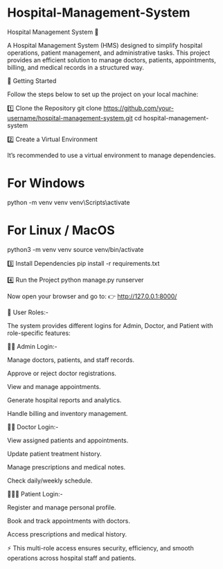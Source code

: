 # Hospital-Management-System

Hospital Management System 🏥

A Hospital Management System (HMS) designed to simplify hospital operations, patient management, and administrative tasks. This project provides an efficient solution to manage doctors, patients, appointments, billing, and medical records in a structured way.

🚀 Getting Started

Follow the steps below to set up the project on your local machine:

1️⃣ Clone the Repository
git clone https://github.com/your-username/hospital-management-system.git
cd hospital-management-system

2️⃣ Create a Virtual Environment

It’s recommended to use a virtual environment to manage dependencies.

# For Windows
python -m venv venv
venv\Scripts\activate

# For Linux / MacOS
python3 -m venv venv
source venv/bin/activate

3️⃣ Install Dependencies
pip install -r requirements.txt

4️⃣ Run the Project
python manage.py runserver


Now open your browser and go to:
👉 http://127.0.0.1:8000/


🔑 User Roles:-

The system provides different logins for Admin, Doctor, and Patient with role-specific features:

👨‍💼 Admin Login:-

Manage doctors, patients, and staff records.

Approve or reject doctor registrations.

View and manage appointments.

Generate hospital reports and analytics.

Handle billing and inventory management.

👨‍⚕️ Doctor Login:-

View assigned patients and appointments.

Update patient treatment history.

Manage prescriptions and medical notes.

Check daily/weekly schedule.

🧑‍🤝‍🧑 Patient Login:-

Register and manage personal profile.

Book and track appointments with doctors.

Access prescriptions and medical history.

⚡ This multi-role access ensures security, efficiency, and smooth operations across hospital staff and patients.
